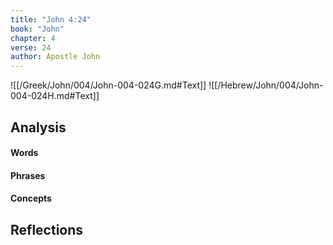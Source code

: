 ```yaml
---
title: "John 4:24"
book: "John"
chapter: 4
verse: 24
author: Apostle John
---
```

![[/Greek/John/004/John-004-024G.md#Text]]
![[/Hebrew/John/004/John-004-024H.md#Text]]

## Analysis

#### Words

#### Phrases

#### Concepts

## Reflections
